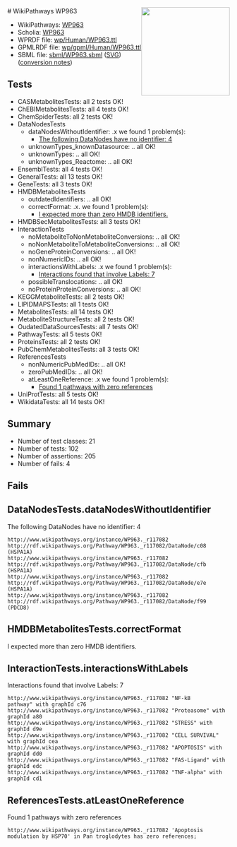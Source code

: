 <img style="float: right; width: 200px" src="../logo.png" />
# WikiPathways WP963

* WikiPathways: [WP963](https://identifiers.org/wikipathways:WP963)
* Scholia: [WP963](https://scholia.toolforge.org/wikipathways/WP963)
* WPRDF file: [wp/Human/WP963.ttl](../wp/Human/WP963.ttl)
* GPMLRDF file: [wp/gpml/Human/WP963.ttl](../wp/gpml/Human/WP963.ttl)
* SBML file: [sbml/WP963.sbml](../sbml/WP963.sbml) ([SVG](../sbml/WP963.svg)) ([conversion notes](../sbml/WP963.txt))

## Tests
* CASMetabolitesTests: all 2 tests OK!
* ChEBIMetabolitesTests: all 4 tests OK!
* ChemSpiderTests: all 2 tests OK!
* DataNodesTests
    * dataNodesWithoutIdentifier: .x we found 1 problem(s):
        * [The following DataNodes have no identifier: 4](#d2d32fa3)
    * unknownTypes_knownDatasource: .. all OK!
    * unknownTypes: .. all OK!
    * unknownTypes_Reactome: .. all OK!
* EnsemblTests: all 4 tests OK!
* GeneralTests: all 13 tests OK!
* GeneTests: all 3 tests OK!
* HMDBMetabolitesTests
    * outdatedIdentifiers: .. all OK!
    * correctFormat: .x. we found 1 problem(s):
        * [I expected more than zero HMDB identifiers.](#ad154c1e)
* HMDBSecMetabolitesTests: all 3 tests OK!
* InteractionTests
    * noMetaboliteToNonMetaboliteConversions: .. all OK!
    * noNonMetaboliteToMetaboliteConversions: .. all OK!
    * noGeneProteinConversions: .. all OK!
    * nonNumericIDs: .. all OK!
    * interactionsWithLabels: .x we found 1 problem(s):
        * [Interactions found that involve Labels: 7](#630d267e)
    * possibleTranslocations: .. all OK!
    * noProteinProteinConversions: .. all OK!
* KEGGMetaboliteTests: all 2 tests OK!
* LIPIDMAPSTests: all 1 tests OK!
* MetabolitesTests: all 14 tests OK!
* MetaboliteStructureTests: all 2 tests OK!
* OudatedDataSourcesTests: all 7 tests OK!
* PathwayTests: all 5 tests OK!
* ProteinsTests: all 2 tests OK!
* PubChemMetabolitesTests: all 3 tests OK!
* ReferencesTests
    * nonNumericPubMedIDs: .. all OK!
    * zeroPubMedIDs: .. all OK!
    * atLeastOneReference: .x we found 1 problem(s):
        * [Found 1 pathways with zero references](#35eb778e)
* UniProtTests: all 5 tests OK!
* WikidataTests: all 14 tests OK!


## Summary

* Number of test classes: 21
* Number of tests: 102
* Number of assertions: 205
* Number of fails: 4

## Fails

<a name="d2d32fa3" />

## DataNodesTests.dataNodesWithoutIdentifier

The following DataNodes have no identifier: 4
```
http://www.wikipathways.org/instance/WP963._r117082 http://rdf.wikipathways.org/Pathway/WP963._r117082/DataNode/c08 (HSPA1A)
http://www.wikipathways.org/instance/WP963._r117082 http://rdf.wikipathways.org/Pathway/WP963._r117082/DataNode/cfb (HSPA1A)
http://www.wikipathways.org/instance/WP963._r117082 http://rdf.wikipathways.org/Pathway/WP963._r117082/DataNode/e7e (HSPA1A)
http://www.wikipathways.org/instance/WP963._r117082 http://rdf.wikipathways.org/Pathway/WP963._r117082/DataNode/f99 (PDCD8)
```

<a name="ad154c1e" />

## HMDBMetabolitesTests.correctFormat

I expected more than zero HMDB identifiers.
<a name="630d267e" />

## InteractionTests.interactionsWithLabels

Interactions found that involve Labels: 7
```
http://www.wikipathways.org/instance/WP963._r117082 "NF-kB
pathway" with graphId c76
http://www.wikipathways.org/instance/WP963._r117082 "Proteasome" with graphId a80
http://www.wikipathways.org/instance/WP963._r117082 "STRESS" with graphId d9e
http://www.wikipathways.org/instance/WP963._r117082 "CELL SURVIVAL" with graphId cea
http://www.wikipathways.org/instance/WP963._r117082 "APOPTOSIS" with graphId dd0
http://www.wikipathways.org/instance/WP963._r117082 "FAS-Ligand" with graphId edc
http://www.wikipathways.org/instance/WP963._r117082 "TNF-alpha" with graphId cd1
```

<a name="35eb778e" />

## ReferencesTests.atLeastOneReference

Found 1 pathways with zero references
```
http://www.wikipathways.org/instance/WP963._r117082 'Apoptosis modulation by HSP70' in Pan troglodytes has zero references; 
```

